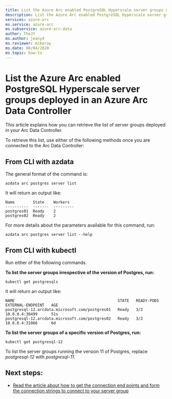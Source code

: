 ```yaml
--- 
title: List the Azure Arc enabled PostgreSQL Hyperscale server groups deployed in an Azure Arc Data Controller
description: List the Azure Arc enabled PostgreSQL Hyperscale server groups deployed in an Azure Arc Data Controller
services: azure-arc
ms.service: azure-arc
ms.subservice: azure-arc-data
author: TheJY
ms.author: jeanyd
ms.reviewer: mikeray
ms.date: 08/04/2020
ms.topic: how-to
---
```


# List the Azure Arc enabled PostgreSQL Hyperscale server groups deployed in an Azure Arc Data Controller

This article explains how you can retrieve the list of server groups deployed in your Arc Data Controller.

To retrieve this list, use either of the following methods once you are connected to the Arc Data Controller:

## From CLI with azdata
The general format of the command is:
```terminal
azdata arc postgres server list
```

It will return an output like:
```terminal
Name        State    Workers
----------  -------  ---------
postgres01  Ready    2
postgres02  Ready    2
```
For more details about the parameters available for this command, run:
```terminal
azdata arc postgres server list --help
```

## From CLI with kubectl
Run either of the following commands.

**To list the server groups irrespective of the version of Postgres, run:**
```terminal
kubectl get postgresqls
```
It will return an output like:
```terminal
NAME                                             STATE   READY-PODS   EXTERNAL-ENDPOINT   AGE
postgresql-12.arcdata.microsoft.com/postgres01   Ready   3/3          10.0.0.4:30499      51s
postgresql-12.arcdata.microsoft.com/postgres02   Ready   3/3          10.0.0.4:31066      6d
```

**To list the server groups of a specific version of Postgres, run:**
```terminal
kubectl get postgresql-12
```

To list the server groups running the version 11 of Postgres, replace _postgresql-12_ with _postgresql-11_.

## Next steps:

* [Read the article about how to get the connection end points and form the connection strings to connect to your server group](get-connection-endpoints-and-connection-strings-postgres-hyperscale.md)
